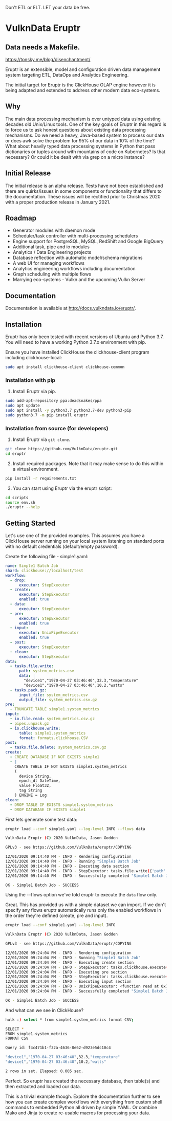 Don't ETL or ELT. LET your data be free.

# VulknData Eruptr

## Data needs a Makefile.

https://tonsky.me/blog/disenchantment/

Eruptr is an extensible, model and configuration driven data management system 
targeting ETL, DataOps and Analytics Engineering.

The initial target for Eruptr is the ClickHouse OLAP engine however it is being 
adapted and extended to address other modern data eco-systems.

## Why

The main data processing mechanism is over untyped data using existing decades 
old Unix/Linux tools. One of the key goals of Eruptr in this regard is to force
us to ask honest questions about existing data processing mechanisms. Do we need
a heavy, Java-based system to process our data or does awk solve the problem for
95% of our data in 10% of the time? What about heavily typed data processing 
systems in Python that pass dictionaries or tuples around with mountains of code
on Kubernetes? Is that necessary? Or could it be dealt with via grep on a micro
instance?

## Initial Release

The initial release is an alpha release. Tests have not been established and 
there are quirks/issues in some components or functionality that differs to the
documentation. These issues will be rectified prior to Christmas 2020 with 
a proper production release in January 2021.

## Roadmap

- Generator modules with daemon mode
- Scheduler/task controller with multi-processing schedulers
- Engine support for PostgreSQL, MySQL, RedShift and Google BigQuery
- Additional task, pipe and io modules
- Analytics / Data Engineering projects
- Database reflection with automatic model/schema migrations
- A web UI for managing workflows
- Analytics engineering workflows including documentation
- Graph scheduling with multiple flows
- Marrying eco-systems - Vulkn and the upcoming Vulkn Server

## Documentation

Documentation is available at http://docs.vulkndata.io/eruptr/.

## Installation

Eruptr has only been tested with recent versions of Ubuntu and Python 3.7. You 
will need to have a working Python 3.7.x environment with pip.

Ensure you have installed ClickHouse the clickhouse-client program including 
clickhouse-local:

```bash
sudo apt install clickhouse-client clickhouse-common
```

### Installation with pip

1. Install Eruptr via pip.

```bash
sudo add-apt-repository ppa:deadsnakes/ppa
sudo apt update
sudo apt install -y python3.7 python3.7-dev python3-pip
sudo python3.7 -m pip install eruptr
```

### Installation from source (for developers)

1. Install Eruptr via ```git clone```.

```bash
git clone https://github.com/VulknData/eruptr.git
cd eruptr
```

2. Install required packages. Note that it may make sense to do this within a 
virtual environment.

```bash
pip install -r requirements.txt
```

3. You can start using Eruptr via the eruptr script:

```bash
cd scripts
source env.sh
./eruptr --help
```

## Getting Started

Let's use one of the provided examples. This assumes you have a ClickHouse 
server running on your local system listening on standard ports with no default
credentials (default/empty password).

Create the following file - simple1.yaml:

```yaml
name: Simple1 Batch Job
shard: clickhouse://localhost/test
workflow:
  - drop:
      executor: StepExecutor
  - create:
      executor: StepExecutor
      enabled: true
  - data:
      executor: StepExecutor
  - pre:
      executor: StepExecutor
      enabled: true
  - input:
      executor: UnixPipeExecutor
      enabled: true
  - post:
      executor: StepExecutor
  - clean:
      executor: StepExecutor
data:
  - tasks.file.write:
      path: system_metrics.csv
      data: |
        "device1","1970-04-27 03:46:40",32.3,"temperature"
        "device1","1970-04-27 03:46:40",10.2,"watts"
  - tasks.pack.gz:
      input_file: system_metrics.csv
      output_file: system_metrics.csv.gz
pre:
  - TRUNCATE TABLE simple1.system_metrics
input:
  - io.file.read: system_metrics.csv.gz
  - pipes.unpack.gz
  - io.clickhouse.write:
      table: simple1.system_metrics
      format: formats.clickhouse.CSV
post:
  - tasks.file.delete: system_metrics.csv.gz
create:
  - CREATE DATABASE IF NOT EXISTS simple1
  - |
    CREATE TABLE IF NOT EXISTS simple1.system_metrics
    (
      device String,
      epoch_dt DateTime,
      value Float32,
      tag String
    ) ENGINE = Log
clean:
  - DROP TABLE IF EXISTS simple1.system_metrics
  - DROP DATABASE IF EXISTS simple1
```

First lets generate some test data:

```bash
eruptr load --conf simple1.yaml --log-level INFO --flows data

VulknData Eruptr (C) 2020 VulknData, Jason Godden

GPLv3 - see https://github.com/VulknData/eruptr/COPYING

12/01/2020 09:14:40 PM - INFO - Rendering configuration
12/01/2020 09:14:40 PM - INFO - Running "Simple1 Batch Job"
12/01/2020 09:14:40 PM - INFO - Executing data section
12/01/2020 09:14:40 PM - INFO - StepExecutor: tasks.file.write({'path': 'system_metrics.csv', 'data': '"device1","1970-04-27 03:46:40",32.3,"temperature"\n"device1","1970-04-27 03:46:40",10.2,"watts"\n'}) -> tasks.pack.gz({'input_file': 'system_metrics.csv', 'output_file': 'system_metrics.csv.gz'})
12/01/2020 09:14:40 PM - INFO - Successfully completed "Simple1 Batch Job"

OK - Simple1 Batch Job - SUCCESS
```

Using the --flows option we've told eruptr to execute the `data` flow only.

Great. This has provided us with a simple dataset we can import. If we don't 
specify any flows eruptr automatically runs only the enabled workflows in the
order they're defined (create, pre and input).

```bash
eruptr load --conf simple1.yaml --log-level INFO

VulknData Eruptr (C) 2020 VulknData, Jason Godden

GPLv3 - see https://github.com/VulknData/eruptr/COPYING

12/01/2020 09:24:04 PM - INFO - Rendering configuration
12/01/2020 09:24:04 PM - INFO - Running "Simple1 Batch Job"
12/01/2020 09:24:04 PM - INFO - Executing create section
12/01/2020 09:24:04 PM - INFO - StepExecutor: tasks.clickhouse.execute(CREATE DATABASE IF NOT EXISTS simple1) -> tasks.clickhouse.execute(CREATE TABLE IF NOT EXISTS simple1.system_metrics ( device String, epoch_dt DateTime, value Float32, tag String ) ENGINE = Log )
12/01/2020 09:24:04 PM - INFO - Executing pre section
12/01/2020 09:24:04 PM - INFO - StepExecutor: tasks.clickhouse.execute(TRUNCATE TABLE simple1.system_metrics)
12/01/2020 09:24:04 PM - INFO - Executing input section
12/01/2020 09:24:04 PM - INFO - UnixPipeExecutor: <function read at 0x7f9e0d61ed90>(run='system_metrics.csv.gz', connection='clickhouse://localhost/test' | <function <lambda> at 0x7f9e0d62bd08>(run='None', connection='clickhouse://localhost/test' | <function write at 0x7f9e0d61ed08>(connection='clickhouse://localhost/test', table='simple1.system_metrics', format='formats.clickhouse.CSV'
12/01/2020 09:24:04 PM - INFO - Successfully completed "Simple1 Batch Job"

OK - Simple1 Batch Job - SUCCESS
```

And what can we see in ClickHouse?

```bash
hulk :) select * from simple1.system_metrics format CSV;

SELECT *
FROM simple1.system_metrics
FORMAT CSV

Query id: f4c471b1-f32a-4636-8e62-d923e5dc10c4

"device1","1970-04-27 03:46:40",32.3,"temperature"
"device1","1970-04-27 03:46:40",10.2,"watts"

2 rows in set. Elapsed: 0.005 sec. 
```

Perfect. So eruptr has created the necessary database, then table(s) and then
extracted and loaded our data.

This is a trivial example though. Explore the documentation further to see how 
you can create complex workflows with everything from custom shell commands to
embedded Python all driven by simple YAML. Or combine Mako and Jinja to create
re-usable macros for processing your data.
